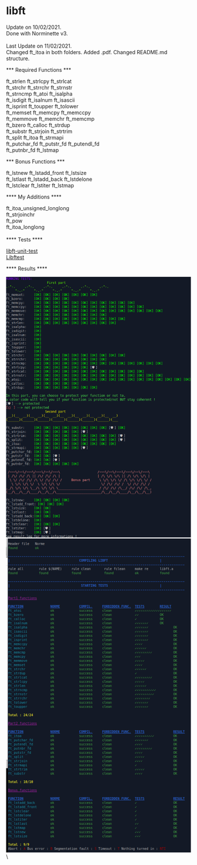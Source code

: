 # libft

Update on 10/02/2021.\
Done with Norminette v3.\
\
Last Update on 11/02/2021.\
Changed ft_itoa in both folders.
Added .pdf.
Changed README.md structure.

*** Required Functions ***

ft_strlen  ft_strlcpy   ft_strlcat\
ft_strchr   ft_strrchr    ft_strnstr\
ft_strncmp    ft_atoi   ft_isalpha\
ft_isdigit    ft_isalnum    ft_isascii\
ft_isprint    ft_toupper    ft_tolower\
ft_memset   ft_memcpy   ft_memccpy\
ft_memmove    ft_memchr   ft_memcmp\
ft_bzero    ft_calloc   ft_strdup\
ft_substr   ft_strjoin    ft_strtrim\
ft_split    ft_itoa   ft_strmapi\
ft_putchar_fd   ft_putstr_fd    ft_putendl_fd\
ft_putnbr_fd    ft_lstmap

*** Bonus Functions ***

ft_lstnew   ft_lstadd_front   ft_lstsize\
ft_lstlast    ft_lstadd_back    ft_lstdelone\
ft_lstclear   ft_lstiter    ft_lstmap

**** My Additions ****

ft_itoa_unsigned_longlong\
ft_strjoinchr\
ft_pow\
ft_itoa_longlong\
\
**** Tests ****

[libft-unit-test](https://github.com/alelievr/libft-unit-test)\
[Libftest](https://github.com/jtoty/Libftest)

**** Results ****

![GitHub Logo](/images/alelievr_libft-unit-test.png)\
![GitHub Logo](/images/jtoty_libftest.png)\



